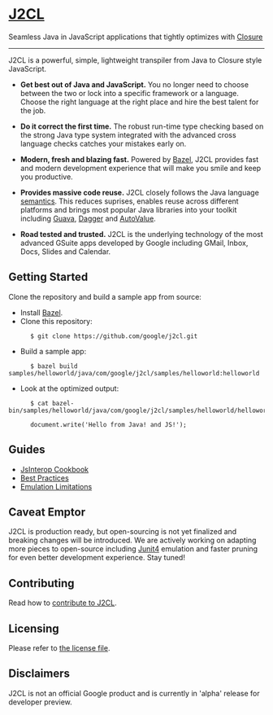 # [J2CL](https://github.com/google/j2cl)

Seamless Java in JavaScript applications that tightly optimizes with
[Closure](https://github.com/google/closure-compiler)

---
J2CL is a powerful, simple, lightweight transpiler from Java to Closure style JavaScript.

* **Get best out of Java and JavaScript.** You no longer need to choose between
the two or lock into a specific framework or a language. Choose the right language
at the right place and hire the best talent for the job.

* **Do it correct the first time.** The robust run-time type checking based on the
strong Java type system integrated with the advanced cross language checks catches
your mistakes early on.

* **Modern, fresh and blazing fast.** Powered by [Bazel](https://bazel.build/),
J2CL provides fast and modern development experience that will make you smile and
keep you productive.

* **Provides massive code reuse.** J2CL closely follows the Java language
[semantics](docs/limitations.md). This reduces suprises, enables reuse across
different platforms and brings most popular Java libraries into your toolkit
including [Guava](https://github.com/google/guava), [Dagger](https://google.github.io/dagger/)
and [AutoValue](https://github.com/google/auto/tree/master/value).

* **Road tested and trusted.** J2CL is the underlying technology of the most
advanced GSuite apps developed by Google including GMail, Inbox, Docs, Slides
and Calendar.


Getting Started
---
Clone the repository and build a sample app from source:

- Install [Bazel](https://bazel.build/versions/master/docs/install.html).
- Clone this repository:

```shell
      $ git clone https://github.com/google/j2cl.git
```

- Build a sample app:

```shell
      $ bazel build samples/helloworld/java/com/google/j2cl/samples/helloworld:helloworld
```

- Look at the optimized output:

```shell
      $ cat bazel-bin/samples/helloworld/java/com/google/j2cl/samples/helloworld/helloworld.js

      document.write('Hello from Java! and JS!');
```

Guides
------
- [JsInterop Cookbook](docs/limitations.md)
- [Best Practices](docs/best-practices.md)
- [Emulation Limitations](docs/limitations.md)


Caveat Emptor
-------------
J2CL is production ready, but open-sourcing is not yet finalized and breaking
changes will be introduced.
We are actively working on adapting more pieces to open-source including
[Junit4](https://junit.org/junit4/) emulation and faster pruning for even better development experience.
Stay tuned!

Contributing
------------
Read how to [contribute to J2CL](CONTRIBUTING.md).

Licensing
---------
Please refer to [the license file](LICENSE).

Disclaimers
-----------
J2CL is not an official Google product and is currently in 'alpha' release for developer preview.
